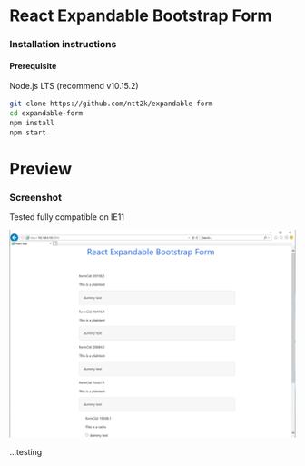 # React Expandable Bootstrap Form


### Installation instructions

#### Prerequisite

Node.js LTS (recommend v10.15.2)

```sh
git clone https://github.com/ntt2k/expandable-form
cd expandable-form
npm install
npm start
```

# Preview

### Screenshot

Tested fully compatible on IE11

![Formik validation preview](screenshot/screenshot.png)

...testing
